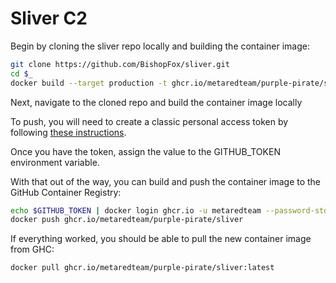 # Sliver C2

Begin by cloning the sliver repo locally and building the container image:

```bash
git clone https://github.com/BishopFox/sliver.git
cd $_
docker build --target production -t ghcr.io/metaredteam/purple-pirate/sliver .
```

Next, navigate to the cloned repo and build the container image locally

To push, you will need to create a classic personal access token by following
[these instructions](https://docs.github.com/en/packages/working-with-a-github-packages-registry/working-with-the-container-registry).

Once you have the token, assign the value to the GITHUB_TOKEN environment variable.

With that out of the way, you can build and push the container image to the
GitHub Container Registry:

```bash
echo $GITHUB_TOKEN | docker login ghcr.io -u metaredteam --password-stdin
docker push ghcr.io/metaredteam/purple-pirate/sliver
```

If everything worked, you should be able to pull the new container image
from GHC:

```bash
docker pull ghcr.io/metaredteam/purple-pirate/sliver:latest
```
